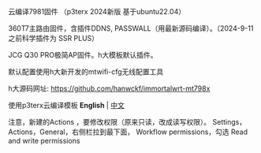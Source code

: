云编译7981固件
（p3terx 2024新版 基于ubuntu22.04）

360T7主路由固件，含插件DDNS, PASSWALL（用最新源码编译）。（2024-9-11之前科学插件为 SSR PLUS）

JCG Q30 PRO极简AP固件。h大模板默认插件。

默认配置使用h大新开发的mtwifi-cfg无线配置工具

h大源码网址:
https://github.com/hanwckf/immortalwrt-mt798x

使用p3terx云编译模板
**English** | [中文](https://p3terx.com/archives/build-openwrt-with-github-actions.html)

注意，新建的Actions ，要修改权限（原来只读，改成读写权限）。
Settings，Actions，General，右侧栏拉到最下面，	Workflow permissions，勾选 Read and write permissions
